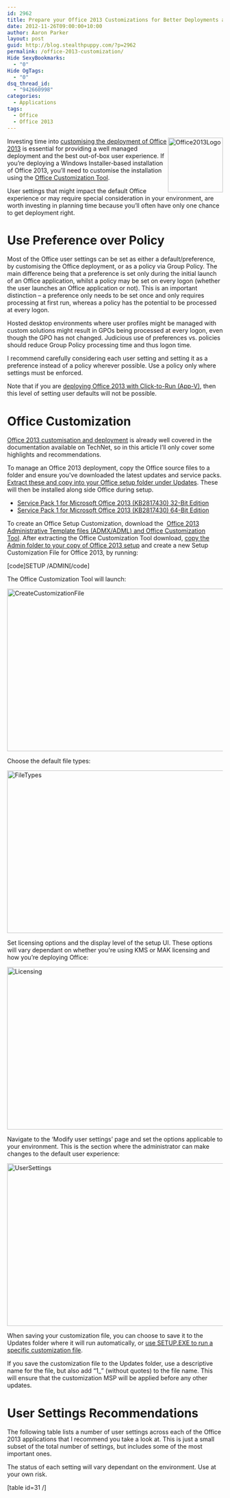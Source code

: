 ```yaml
---
id: 2962
title: Prepare your Office 2013 Customizations for Better Deployments and User Experience
date: 2012-11-26T09:00:00+10:00
author: Aaron Parker
layout: post
guid: http://blog.stealthpuppy.com/?p=2962
permalink: /office-2013-customization/
Hide SexyBookmarks:
  - "0"
Hide OgTags:
  - "0"
dsq_thread_id:
  - "942660998"
categories:
  - Applications
tags:
  - Office
  - Office 2013
---
```

[<img style="background-image: none; float: right; padding-top: 0px; padding-left: 0px; display: inline; padding-right: 0px; border: 0px;" title="Office2013Logo" alt="Office2013Logo" src="http://stealthpuppy.com/wp-content/uploads/2012/11/Office2013Logo_thumb.png" width="128" height="128" align="right" border="0" />](http://stealthpuppy.com/wp-content/uploads/2012/11/Office2013Logo.png)Investing time into [customising the deployment of Office 2013](http://technet.microsoft.com/en-us/library/cc179121.aspx) is essential for providing a well managed deployment and the best out-of-box user experience. If you’re deploying a Windows Installer-based installation of Office 2013, you’ll need to customise the installation using the [Office Customization Tool](http://www.microsoft.com/en-us/download/details.aspx?id=35554).

User settings that might impact the default Office experience or may require special consideration in your environment, are worth investing in planning time because you’ll often have only one chance to get deployment right.

# Use Preference over Policy

Most of the Office user settings can be set as either a default/preference, by customising the Office deployment, or as a policy via Group Policy. The main difference being that a preference is set only during the initial launch of an Office application, whilst a policy may be set on every logon (whether the user launches an Office application or not). This is an important distinction – a preference only needs to be set once and only requires processing at first run, whereas a policy has the potential to be processed at every logon.

Hosted desktop environments where user profiles might be managed with custom solutions might result in GPOs being processed at every logon, even though the GPO has not changed. Judicious use of preferences vs. policies should reduce Group Policy processing time and thus logon time.

I recommend carefully considering each user setting and setting it as a preference instead of a policy wherever possible. Use a policy only where settings must be enforced.

Note that if you are [deploying Office 2013 with Click-to-Run (App-V)](http://technet.microsoft.com/en-us/library/jj219428.aspx), then this level of setting user defaults will not be possible.

# Office Customization

[Office 2013 customisation and deployment](http://technet.microsoft.com/en-us/library/cc178982.aspx) is already well covered in the documentation available on TechNet, so in this article I’ll only cover some highlights and recommendations.

To manage an Office 2013 deployment, copy the Office source files to a folder and ensure you've downloaded the latest updates and service packs. [Extract these and copy into your Office setup folder under Updates](http://technet.microsoft.com/en-us/library/cc178995.aspx). These will then be installed along side Office during setup.

  * [Service Pack 1 for Microsoft Office 2013 (KB2817430) 32-Bit Edition](http://www.microsoft.com/en-us/download/details.aspx?id=42017)
  * [Service Pack 1 for Microsoft Office 2013 (KB2817430) 64-Bit Edition](http://www.microsoft.com/en-us/download/details.aspx?id=42006)

To create an Office Setup Customization, download the  [Office 2013 Administrative Template files (ADMX/ADML) and Office Customization Tool](http://www.microsoft.com/en-us/download/details.aspx?id=35554). After extracting the Office Customization Tool download, [copy the Admin folder to your copy of Office 2013 setup](http://technet.microsoft.com/en-us/library/cc179121.aspx) and create a new Setup Customization File for Office 2013, by running:

[code]SETUP /ADMIN[/code]

The Office Customization Tool will launch:

[<img style="background-image: none; padding-top: 0px; padding-left: 0px; display: inline; padding-right: 0px; border: 0px;" title="CreateCustomizationFile" alt="CreateCustomizationFile" src="http://stealthpuppy.com/wp-content/uploads/2012/11/CreateCustomizationFile_thumb.png" width="660" height="380" border="0" />](http://stealthpuppy.com/wp-content/uploads/2012/11/CreateCustomizationFile.png)

Choose the default file types:

[<img style="background-image: none; padding-top: 0px; padding-left: 0px; display: inline; padding-right: 0px; border: 0px;" title="FileTypes" alt="FileTypes" src="http://stealthpuppy.com/wp-content/uploads/2012/11/FileTypes_thumb.png" width="660" height="380" border="0" />](http://stealthpuppy.com/wp-content/uploads/2012/11/FileTypes.png)

Set licensing options and the display level of the setup UI. These options will vary dependant on whether you're using KMS or MAK licensing and how you’re deploying Office:

[<img style="background-image: none; padding-top: 0px; padding-left: 0px; display: inline; padding-right: 0px; border: 0px;" title="Licensing" alt="Licensing" src="http://stealthpuppy.com/wp-content/uploads/2012/11/Licensing_thumb.png" width="660" height="380" border="0" />](http://stealthpuppy.com/wp-content/uploads/2012/11/Licensing.png)

Navigate to the ‘Modify user settings’ page and set the options applicable to your environment. This is the section where the administrator can make changes to the default user experience:

[<img style="background-image: none; padding-top: 0px; padding-left: 0px; display: inline; padding-right: 0px; border: 0px;" title="UserSettings" alt="UserSettings" src="http://stealthpuppy.com/wp-content/uploads/2012/11/UserSettings_thumb.png" width="660" height="380" border="0" />](http://stealthpuppy.com/wp-content/uploads/2012/11/UserSettings.png)

When saving your customization file, you can choose to save it to the Updates folder where it will run automatically, or [use SETUP.EXE to run a specific customization file](http://technet.microsoft.com/en-us/library/cc178956.aspx).

If you save the customization file to the Updates folder, use a descriptive name for the file, but also add &#8220;1_&#8221; (without quotes) to the file name. This will ensure that the customization MSP will be applied before any other updates.

# User Settings Recommendations

The following table lists a number of user settings across each of the Office 2013 applications that I recommend you take a look at. This is just a small subset of the total number of settings, but includes some of the most important ones.

The status of each setting will vary dependant on the environment. Use at your own risk.

[table id=31 /]
